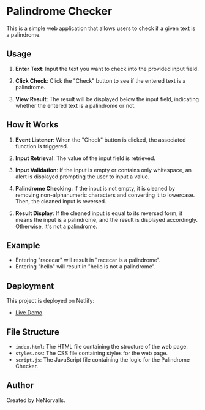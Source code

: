 # Palindrome Checker

This is a simple web application that allows users to check if a given text is a palindrome.

## Usage

1. **Enter Text**: Input the text you want to check into the provided input field.

2. **Click Check**: Click the "Check" button to see if the entered text is a palindrome.

3. **View Result**: The result will be displayed below the input field, indicating whether the entered text is a palindrome or not.

## How it Works

1. **Event Listener**: When the "Check" button is clicked, the associated function is triggered.

2. **Input Retrieval**: The value of the input field is retrieved.

3. **Input Validation**: If the input is empty or contains only whitespace, an alert is displayed prompting the user to input a value.

4. **Palindrome Checking**: If the input is not empty, it is cleaned by removing non-alphanumeric characters and converting it to lowercase. Then, the cleaned input is reversed.

5. **Result Display**: If the cleaned input is equal to its reversed form, it means the input is a palindrome, and the result is displayed accordingly. Otherwise, it's not a palindrome.

## Example

- Entering "racecar" will result in "racecar is a palindrome".
- Entering "hello" will result in "hello is not a palindrome".

## Deployment

This project is deployed on Netlify:

- [Live Demo](Netlify_Link)

## File Structure

- `index.html`: The HTML file containing the structure of the web page.
- `styles.css`: The CSS file containing styles for the web page.
- `script.js`: The JavaScript file containing the logic for the Palindrome Checker.

## Author

Created by NeNorvalls.

